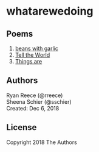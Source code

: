 whatarewedoing
===============================================================================


Poems
-------------------------------------------------------------------------------

1.  [beans with garlic](beans-with-garlic.md)
1.  [Tell the World](tell-the-world.md)
1.  [Things are](things-are.md)


Authors
-------------------------------------------------------------------------------

Ryan Reece (@rreece)     
Sheena Schier (@sschier)     
Created: Dec 6, 2018


License
-------------------------------------------------------------------------------

Copyright 2018 The Authors


